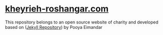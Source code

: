 # [kheyrieh-roshangar.com](kheyrieh-roshangar.com)

This repository belongs to an open source website of charity and developed based on ([Jekyll Repository](https://github.com/jekyll/jekyll)) by Pooya Eimandar 


